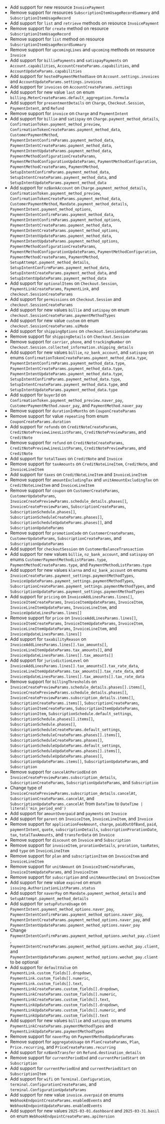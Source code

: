 * Add support for new resource `InvoicePayment`
* Remove support for resources `SubscriptionItemUsageRecordSummary` and `SubscriptionItemUsageRecord`
* Add support for `list` and `retrieve` methods on resource `InvoicePayment`
* Remove support for `create` method on resource `SubscriptionItemUsageRecord`
* Remove support for `list` method on resource `SubscriptionItemUsageRecordSummary`
* Remove support for `upcomingLines` and `upcoming` methods on resource `Invoice`
* Add support for `billiePayments` and `satispayPayments` on `Account.capabilities`, `AccountCreateParams.capabilities`, and `AccountUpdateParams.capabilities`
* Add support for `hostedPaymentMethodSave` on `Account.settings.invoices` and `AccountUpdateParams.settings.invoices`
* Add support for `invoices` on `AccountCreateParams.settings`
* Add support for new value `last` on enum `billing.MeterCreateParams.default_aggregation.formula`
* Add support for `presentmentDetails` on `Charge`, `Checkout.Session`, `PaymentIntent`, and `Refund`
* Remove support for `invoice` on `Charge` and `PaymentIntent`
* Add support for `billie` and `satispay` on `Charge.payment_method_details`, `ConfirmationToken.payment_method_preview`, `ConfirmationTokenCreateParams.payment_method_data`, `CustomerPaymentMethod`, `PaymentIntentConfirmParams.payment_method_data`, `PaymentIntentCreateParams.payment_method_data`, `PaymentIntentUpdateParams.payment_method_data`, `PaymentMethodConfigurationCreateParams`, `PaymentMethodConfigurationUpdateParams`, `PaymentMethodConfiguration`, `PaymentMethodCreateParams`, `PaymentMethod`, `SetupIntentConfirmParams.payment_method_data`, `SetupIntentCreateParams.payment_method_data`, and `SetupIntentUpdateParams.payment_method_data`
* Add support for `nzBankAccount` on `Charge.payment_method_details`, `ConfirmationToken.payment_method_preview`, `ConfirmationTokenCreateParams.payment_method_data`, `CustomerPaymentMethod`, `Mandate.payment_method_details`, `PaymentIntent.payment_method_options`, `PaymentIntentConfirmParams.payment_method_data`, `PaymentIntentConfirmParams.payment_method_options`, `PaymentIntentCreateParams.payment_method_data`, `PaymentIntentCreateParams.payment_method_options`, `PaymentIntentUpdateParams.payment_method_data`, `PaymentIntentUpdateParams.payment_method_options`, `PaymentMethodConfigurationCreateParams`, `PaymentMethodConfigurationUpdateParams`, `PaymentMethodConfiguration`, `PaymentMethodCreateParams`, `PaymentMethod`, `SetupAttempt.payment_method_details`, `SetupIntentConfirmParams.payment_method_data`, `SetupIntentCreateParams.payment_method_data`, and `SetupIntentUpdateParams.payment_method_data`
* Add support for `optionalItems` on `Checkout.Session`, `PaymentLinkCreateParams`, `PaymentLink`, and `checkout.SessionCreateParams`
* Add support for `permissions` on `Checkout.Session` and `checkout.SessionCreateParams`
* Add support for new values `billie` and `satispay` on enum `checkout.SessionCreateParams.paymentMethodTypes`
* Add support for new value `custom` on enum `checkout.SessionCreateParams.uiMode`
* Add support for `shippingOptions` on `checkout.SessionUpdateParams`
* Remove support for `shippingDetails` on `Checkout.Session`
* Remove support for `carrier`, `phone`, and `trackingNumber` on `Checkout.Session.collected_information.shipping_details`
* Add support for new values `billie`, `nz_bank_account`, and `satispay` on enums `ConfirmationTokenCreateParams.payment_method_data.type`, `PaymentIntentConfirmParams.payment_method_data.type`, `PaymentIntentCreateParams.payment_method_data.type`, `PaymentIntentUpdateParams.payment_method_data.type`, `SetupIntentConfirmParams.payment_method_data.type`, `SetupIntentCreateParams.payment_method_data.type`, and `SetupIntentUpdateParams.payment_method_data.type`
* Add support for `buyerId` on `ConfirmationToken.payment_method_preview.naver_pay`, `CustomerPaymentMethod.naver_pay`, and `PaymentMethod.naver_pay`
* Remove support for `durationInMonths` on `CouponCreateParams`
* Remove support for value `repeating` from enum `CouponCreateParams.duration`
* Add support for `refunds` on `CreditNoteCreateParams`, `CreditNotePreviewLinesListParams`, `CreditNotePreviewParams`, and `CreditNote`
* Remove support for `refund` on `CreditNoteCreateParams`, `CreditNotePreviewLinesListParams`, `CreditNotePreviewParams`, and `CreditNote`
* Add support for `totalTaxes` on `CreditNote` and `Invoice`
* Remove support for `taxAmounts` on `CreditNoteLineItem`, `CreditNote`, and `InvoiceLineItem`
* Add support for `taxes` on `CreditNoteLineItem` and `InvoiceLineItem`
* Remove support for `amountExcludingTax` and `unitAmountExcludingTax` on `CreditNoteLineItem` and `InvoiceLineItem`
* Remove support for `coupon` on `CustomerCreateParams`, `CustomerUpdateParams`, `InvoiceCreatePreviewParams.schedule_details.phases[]`, `InvoiceCreatePreviewParams`, `SubscriptionCreateParams`, `SubscriptionSchedule.phases[]`, `SubscriptionScheduleCreateParams.phases[]`, `SubscriptionScheduleUpdateParams.phases[]`, and `SubscriptionUpdateParams`
* Remove support for `promotionCode` on `CustomerCreateParams`, `CustomerUpdateParams`, `SubscriptionCreateParams`, and `SubscriptionUpdateParams`
* Add support for `checkoutSession` on `CustomerBalanceTransaction`
* Add support for new values `billie`, `nz_bank_account`, and `satispay` on enums `CustomerPaymentMethodListParams.type`, `PaymentMethodCreateParams.type`, and `PaymentMethodListParams.type`
* Add support for new values `klarna` and `nz_bank_account` on enums `InvoiceCreateParams.payment_settings.paymentMethodTypes`, `InvoiceUpdateParams.payment_settings.paymentMethodTypes`, `SubscriptionCreateParams.payment_settings.paymentMethodTypes`, and `SubscriptionUpdateParams.payment_settings.paymentMethodTypes`
* Add support for `pricing` on `InvoiceAddLinesParams.lines[]`, `InvoiceItemCreateParams`, `InvoiceItemUpdateParams`, `InvoiceItem`, `InvoiceLineItemUpdateParams`, `InvoiceLineItem`, and `InvoiceUpdateLinesParams.lines[]`
* Remove support for `price` on `InvoiceAddLinesParams.lines[]`, `InvoiceItemCreateParams`, `InvoiceItemUpdateParams`, `InvoiceItem`, `InvoiceLineItemUpdateParams`, `InvoiceLineItem`, and `InvoiceUpdateLinesParams.lines[]`
* Add support for `taxabilityReason` on `InvoiceAddLinesParams.lines[].tax_amounts[]`, `InvoiceLineItemUpdateParams.tax_amounts[]`, and `InvoiceUpdateLinesParams.lines[].tax_amounts[]`
* Add support for `jurisdictionLevel` on `InvoiceAddLinesParams.lines[].tax_amounts[].tax_rate_data`, `InvoiceLineItemUpdateParams.tax_amounts[].tax_rate_data`, and `InvoiceUpdateLinesParams.lines[].tax_amounts[].tax_rate_data`
* Remove support for `billingThresholds` on `InvoiceCreatePreviewParams.schedule_details.phases[].items[]`, `InvoiceCreatePreviewParams.schedule_details.phases[]`, `InvoiceCreatePreviewParams.subscription_details.items[]`, `SubscriptionCreateParams.items[]`, `SubscriptionCreateParams`, `SubscriptionItemCreateParams`, `SubscriptionItemUpdateParams`, `SubscriptionItem`, `SubscriptionSchedule.default_settings`, `SubscriptionSchedule.phases[].items[]`, `SubscriptionSchedule.phases[]`, `SubscriptionScheduleCreateParams.default_settings`, `SubscriptionScheduleCreateParams.phases[].items[]`, `SubscriptionScheduleCreateParams.phases[]`, `SubscriptionScheduleUpdateParams.default_settings`, `SubscriptionScheduleUpdateParams.phases[].items[]`, `SubscriptionScheduleUpdateParams.phases[]`, `SubscriptionUpdateParams.items[]`, `SubscriptionUpdateParams`, and `Subscription`
* Remove support for `cancelAtPeriodEnd` on `InvoiceCreatePreviewParams.subscription_details`, `SubscriptionCreateParams`, `SubscriptionUpdateParams`, and `Subscription`
* Change type of `InvoiceCreatePreviewParams.subscription_details.cancelAt`, `SubscriptionCreateParams.cancelAt`, and `SubscriptionUpdateParams.cancelAt` from `DateTime` to `DateTime | literal('min_period_end')`
* Add support for `amountOverpaid` and `payments` on `Invoice`
* Add support for `parent` on `InvoiceItem`, `InvoiceLineItem`, and `Invoice`
* Remove support for `applicationFeeAmount`, `charge`, `paidOutOfBand`, `paid`, `paymentIntent`, `quote`, `subscriptionDetails`, `subscriptionProrationDate`, `tax`, `totalTaxAmounts`, and `transferData` on `Invoice`
* Remove support for `discount` on `Invoice` and `Subscription`
* Remove support for `invoiceItem`, `prorationDetails`, `proration`, `taxRates`, and `type` on `InvoiceLineItem`
* Remove support for `plan` and `subscriptionItem` on `InvoiceItem` and `InvoiceLineItem`
* Remove support for `unitAmount` on `InvoiceItemCreateParams`, `InvoiceItemUpdateParams`, and `InvoiceItem`
* Remove support for `subscription` and `unitAmountDecimal` on `InvoiceItem`
* Add support for new value `expired` on enum `issuing.AuthorizationListParams.status`
* Add support for `naverPay` on `Mandate.payment_method_details` and `SetupAttempt.payment_method_details`
* Add support for `setupFutureUsage` on `PaymentIntent.payment_method_options.naver_pay`, `PaymentIntentConfirmParams.payment_method_options.naver_pay`, `PaymentIntentCreateParams.payment_method_options.naver_pay`, and `PaymentIntentUpdateParams.payment_method_options.naver_pay`
* Change `PaymentIntentConfirmParams.payment_method_options.wechat_pay.client`, `PaymentIntentCreateParams.payment_method_options.wechat_pay.client`, and `PaymentIntentUpdateParams.payment_method_options.wechat_pay.client` to be optional
* Add support for `defaultValue` on `PaymentLink.custom_fields[].dropdown`, `PaymentLink.custom_fields[].numeric`, `PaymentLink.custom_fields[].text`, `PaymentLinkCreateParams.custom_fields[].dropdown`, `PaymentLinkCreateParams.custom_fields[].numeric`, `PaymentLinkCreateParams.custom_fields[].text`, `PaymentLinkUpdateParams.custom_fields[].dropdown`, `PaymentLinkUpdateParams.custom_fields[].numeric`, and `PaymentLinkUpdateParams.custom_fields[].text`
* Add support for new values `billie` and `satispay` on enums `PaymentLinkCreateParams.paymentMethodTypes` and `PaymentLinkUpdateParams.paymentMethodTypes`
* Remove support for `naverPay` on `PaymentMethodUpdateParams`
* Remove support for `aggregateUsage` on `PlanCreateParams`, `Plan`, `Price.recurring`, and `PriceCreateParams.recurring`
* Add support for `nzBankTransfer` on `Refund.destination_details`
* Remove support for `currentPeriodEnd` and `currentPeriodStart` on `Subscription`
* Add support for `currentPeriodEnd` and `currentPeriodStart` on `SubscriptionItem`
* Add support for `wifi` on `Terminal.Configuration`, `terminal.ConfigurationCreateParams`, and `terminal.ConfigurationUpdateParams`
* Add support for new value `invoice.overpaid` on enums `WebhookEndpointCreateParams.enabledEvents` and `WebhookEndpointUpdateParams.enabledEvents`
* Add support for new values `2025-03-01.dashboard` and `2025-03-31.basil` on enum `WebhookEndpointCreateParams.apiVersion`
